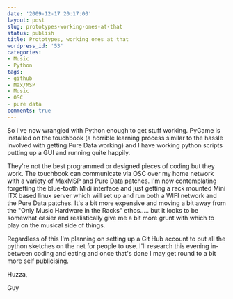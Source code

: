 ```yaml
---
date: '2009-12-17 20:17:00'
layout: post
slug: prototypes-working-ones-at-that
status: publish
title: Prototypes, working ones at that
wordpress_id: '53'
categories:
- Music
- Python
tags:
- github
- Max/MSP
- Music
- OSC
- pure data
comments: true
---
```


So I've now wrangled with Python enough to get stuff working. PyGame is installed on the touchbook (a horrible learning process similar to the hassle involved with getting Pure Data working) and I have working python scripts putting up a GUI and running quite happily.

They're not the best programmed or designed pieces of coding but they work. The touchbook can communicate via OSC over my home network with a variety of MaxMSP and Pure Data patches. I'm now contemplating forgetting the blue-tooth Midi interface and just getting a rack mounted Mini ITX based linux server which will set up and run both a WIFI network and the Pure Data patches. It's a bit more expensive and moving a bit away from the "Only Music Hardware in the Racks" ethos..... but it looks to be somewhat easier and realistically give me a bit more grunt with which to play on the musical side of things.

Regardless of this I'm planning on setting up a Git Hub account to put all the python sketches on the net for people to use. I'll research this evening in-between coding and eating and once that's done I may get round to a bit more self publicising.

Huzza,

Guy
